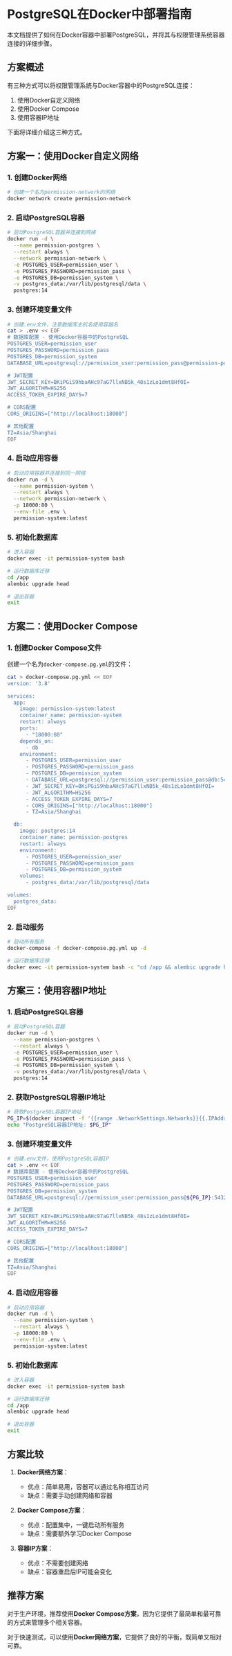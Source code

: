 # PostgreSQL在Docker中部署指南

本文档提供了如何在Docker容器中部署PostgreSQL，并将其与权限管理系统容器连接的详细步骤。

## 方案概述

有三种方式可以将权限管理系统与Docker容器中的PostgreSQL连接：

1. 使用Docker自定义网络
2. 使用Docker Compose
3. 使用容器IP地址

下面将详细介绍这三种方式。

## 方案一：使用Docker自定义网络

### 1. 创建Docker网络

```bash
# 创建一个名为permission-network的网络
docker network create permission-network
```

### 2. 启动PostgreSQL容器

```bash
# 启动PostgreSQL容器并连接到网络
docker run -d \
  --name permission-postgres \
  --restart always \
  --network permission-network \
  -e POSTGRES_USER=permission_user \
  -e POSTGRES_PASSWORD=permission_pass \
  -e POSTGRES_DB=permission_system \
  -v postgres_data:/var/lib/postgresql/data \
  postgres:14
```

### 3. 创建环境变量文件

```bash
# 创建.env文件，注意数据库主机名使用容器名
cat > .env << EOF
# 数据库配置 - 使用Docker容器中的PostgreSQL
POSTGRES_USER=permission_user
POSTGRES_PASSWORD=permission_pass
POSTGRES_DB=permission_system
DATABASE_URL=postgresql://permission_user:permission_pass@permission-postgres:5432/permission_system

# JWT配置
JWT_SECRET_KEY=BKiPGiS9hbaAHc97aG7llxNB5k_48s1zLo1dmt8HfOI=
JWT_ALGORITHM=HS256
ACCESS_TOKEN_EXPIRE_DAYS=7

# CORS配置
CORS_ORIGINS=["http://localhost:18000"]

# 其他配置
TZ=Asia/Shanghai
EOF
```

### 4. 启动应用容器

```bash
# 启动应用容器并连接到同一网络
docker run -d \
  --name permission-system \
  --restart always \
  --network permission-network \
  -p 18000:80 \
  --env-file .env \
  permission-system:latest
```

### 5. 初始化数据库

```bash
# 进入容器
docker exec -it permission-system bash

# 运行数据库迁移
cd /app
alembic upgrade head

# 退出容器
exit
```

## 方案二：使用Docker Compose

### 1. 创建Docker Compose文件

创建一个名为`docker-compose.pg.yml`的文件：

```bash
cat > docker-compose.pg.yml << EOF
version: '3.8'

services:
  app:
    image: permission-system:latest
    container_name: permission-system
    restart: always
    ports:
      - "18000:80"
    depends_on:
      - db
    environment:
      - POSTGRES_USER=permission_user
      - POSTGRES_PASSWORD=permission_pass
      - POSTGRES_DB=permission_system
      - DATABASE_URL=postgresql://permission_user:permission_pass@db:5432/permission_system
      - JWT_SECRET_KEY=BKiPGiS9hbaAHc97aG7llxNB5k_48s1zLo1dmt8HfOI=
      - JWT_ALGORITHM=HS256
      - ACCESS_TOKEN_EXPIRE_DAYS=7
      - CORS_ORIGINS=["http://localhost:18000"]
      - TZ=Asia/Shanghai

  db:
    image: postgres:14
    container_name: permission-postgres
    restart: always
    environment:
      - POSTGRES_USER=permission_user
      - POSTGRES_PASSWORD=permission_pass
      - POSTGRES_DB=permission_system
    volumes:
      - postgres_data:/var/lib/postgresql/data

volumes:
  postgres_data:
EOF
```

### 2. 启动服务

```bash
# 启动所有服务
docker-compose -f docker-compose.pg.yml up -d

# 运行数据库迁移
docker exec -it permission-system bash -c "cd /app && alembic upgrade head"
```

## 方案三：使用容器IP地址

### 1. 启动PostgreSQL容器

```bash
# 启动PostgreSQL容器
docker run -d \
  --name permission-postgres \
  --restart always \
  -e POSTGRES_USER=permission_user \
  -e POSTGRES_PASSWORD=permission_pass \
  -e POSTGRES_DB=permission_system \
  -v postgres_data:/var/lib/postgresql/data \
  postgres:14
```

### 2. 获取PostgreSQL容器IP地址

```bash
# 获取PostgreSQL容器IP地址
PG_IP=$(docker inspect -f '{{range .NetworkSettings.Networks}}{{.IPAddress}}{{end}}' permission-postgres)
echo "PostgreSQL容器IP地址: $PG_IP"
```

### 3. 创建环境变量文件

```bash
# 创建.env文件，使用PostgreSQL容器IP
cat > .env << EOF
# 数据库配置 - 使用Docker容器中的PostgreSQL
POSTGRES_USER=permission_user
POSTGRES_PASSWORD=permission_pass
POSTGRES_DB=permission_system
DATABASE_URL=postgresql://permission_user:permission_pass@${PG_IP}:5432/permission_system

# JWT配置
JWT_SECRET_KEY=BKiPGiS9hbaAHc97aG7llxNB5k_48s1zLo1dmt8HfOI=
JWT_ALGORITHM=HS256
ACCESS_TOKEN_EXPIRE_DAYS=7

# CORS配置
CORS_ORIGINS=["http://localhost:18000"]

# 其他配置
TZ=Asia/Shanghai
EOF
```

### 4. 启动应用容器

```bash
# 启动应用容器
docker run -d \
  --name permission-system \
  --restart always \
  -p 18000:80 \
  --env-file .env \
  permission-system:latest
```

### 5. 初始化数据库

```bash
# 进入容器
docker exec -it permission-system bash

# 运行数据库迁移
cd /app
alembic upgrade head

# 退出容器
exit
```

## 方案比较

1. **Docker网络方案**：
   - 优点：简单易用，容器可以通过名称相互访问
   - 缺点：需要手动创建网络和容器

2. **Docker Compose方案**：
   - 优点：配置集中，一键启动所有服务
   - 缺点：需要额外学习Docker Compose

3. **容器IP方案**：
   - 优点：不需要创建网络
   - 缺点：容器重启后IP可能会变化

## 推荐方案

对于生产环境，推荐使用**Docker Compose方案**，因为它提供了最简单和最可靠的方式来管理多个相关容器。

对于快速测试，可以使用**Docker网络方案**，它提供了良好的平衡，既简单又相对可靠。
